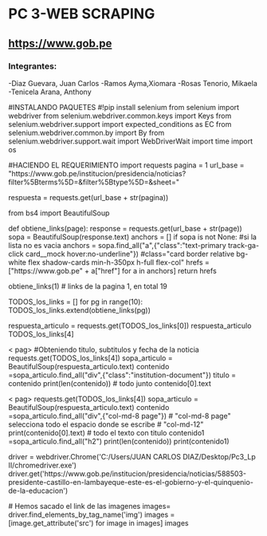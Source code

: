 # PC 3-WEB SCRAPING 
## https://www.gob.pe
### Integrantes:
-Diaz Guevara, Juan Carlos
-Ramos Ayma,Xiomara
-Rosas Tenorio, Mikaela
-Tenicela Arana, Anthony
<p>
#INSTALANDO PAQUETES 
#!pip install selenium
from selenium import webdriver
from selenium.webdriver.common.keys import Keys
from selenium.webdriver.support import expected_conditions as EC
from selenium.webdriver.common.by import By
from selenium.webdriver.support.wait import WebDriverWait
import time
import os
<p>
  #HACIENDO EL REQUERIMIENTO
import requests
pagina = 1
url_base = "https://www.gob.pe/institucion/presidencia/noticias?filter%5Bterms%5D=&amp;filter%5Btype%5D=&amp;sheet="
<p>
respuesta = requests.get(url_base + str(pagina))
<p>
from bs4 import BeautifulSoup
</p>
 <p>
 def obtiene_links(page):
    response = requests.get(url_base + str(page))
    sopa = BeautifulSoup(response.text)
    anchors = []
    if sopa is not None: #si la lista no es vacia
        anchors = sopa.find_all("a",{"class":"text-primary track-ga-click card__mock hover:no-underline"})
                                       #class="card border relative bg-white flex shadow-cards min-h-350px h-full flex-col"
    hrefs = ["https://www.gob.pe" + a["href"] for a in anchors]
    return hrefs
</p>

<p>
 obtiene_links(1) # links de la pagina 1, en total 19
</p>

<p>
  TODOS_los_links = []
for pg in range(10):
    TODOS_los_links.extend(obtiene_links(pg))
</p>

<p>
  respuesta_articulo = requests.get(TODOS_los_links[0])
respuesta_articulo
TODOS_los_links[4]
</p>
< pag>
#Obteniendo titulo, subtitulos y fecha de la noticia
requests.get(TODOS_los_links[4])
sopa_articulo = BeautifulSoup(respuesta_articulo.text)
contenido =sopa_articulo.find_all("div",{"class":"institution-document"}) 
titulo = contenido
print(len(contenido)) # todo junto 
contenido[0].text
<p>
< pag> 
  requests.get(TODOS_los_links[4])
sopa_articulo = BeautifulSoup(respuesta_articulo.text)
contenido =sopa_articulo.find_all("div",{"col-md-8 page"}) 
# "col-md-8 page" selecciona todo el espacio donde se escribe
# "col-md-12" 
print(contenido[0].text) # todo el texto con titulo
contenido1 =sopa_articulo.find_all("h2") 
print(len(contenido)) 
print(contenido1)
  <p>

 <p>
   driver = webdriver.Chrome('C:/Users/JUAN CARLOS DIAZ/Desktop/Pc3_Lp II/chromedriver.exe')
   driver.get('https://www.gob.pe/institucion/presidencia/noticias/588503-presidente-castillo-en-lambayeque-este-es-el-gobierno-y-el-quinquenio-de-la-educacion')
 <p>
   
 <p>
  # Hemos sacado el link de las imagenes 
images= driver.find_elements_by_tag_name('img')
images = [image.get_attribute('src') for image in images]
images     
 <p>  
